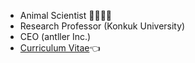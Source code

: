 - Animal Scientist 🐷🐮🐶🐔
- Research Professor (Konkuk University)
- CEO (antller Inc.)
- [Curriculum Vitae](https://github.com/YoungjunNa/CV_YoungjunNa/blob/master/README.md)👈

